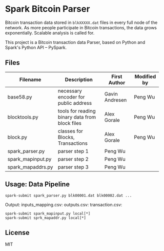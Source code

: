# Spark Bitcoin Parser

Bitcoin transaction data stored in `blkXXXXX.dat` files in every full node of the network.
As more people participate in Bitcoin transactions, the data grows exponentially.
Scalable analysis is called for.

This project is a Bitcoin transaction data Parser, based on Python and Spark's Python API – PySpark.

## Files

Filename | Description | First Author | Modified by
------ | ------ | ------ | ------
base58.py | necessary encoder for public address | Gavin Andresen | Peng Wu
blocktools.py | tools for reading binary data from block files | Alex Gorale | Peng Wu
block.py | classes for Blocks, Transactions | Alex Gorale | Peng Wu
spark_parser.py | parser step 1| Peng Wu |
spark_mapinput.py | parser step 2 | Peng Wu |
spark_mapaddrs.py | parser step 3 | Peng Wu |

## Usage: Data Pipeline

```
spark-submit spark_parser.py blk00001.dat blk00002.dat ...
```
Output:
inputs_mapping.csv:
outputs.csv:
transaction.csv:

```
spark-submit spark_mapinput.py local[*]
spark-submit sprk_mapaddr.py local[*]
```

## License

MIT

